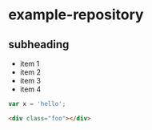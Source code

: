 # example-repository
## subheading

- item 1
- item 2
- item 3
- item 4

```js
var x = 'hello';
```

```html
<div class="foo"></div>
```


